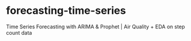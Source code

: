 # forecasting-time-series
Time Series Forecasting with ARIMA &amp; Prophet | Air Quality + EDA on step count data
